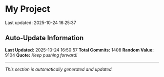 # My Project


Last updated: 2025-10-24 16:25:37







































































































































































































































































































































































































































































































































































































































































































































































































































































































































































































































































































































































































































































































































































































































































































































































































































































































































































































































































## Auto-Update Information

**Last Updated:** 2025-10-24 16:50:57
**Total Commits:** 1408
**Random Value:** 9104
**Quote:** _Keep pushing forward!_

---
_This section is automatically generated and updated._